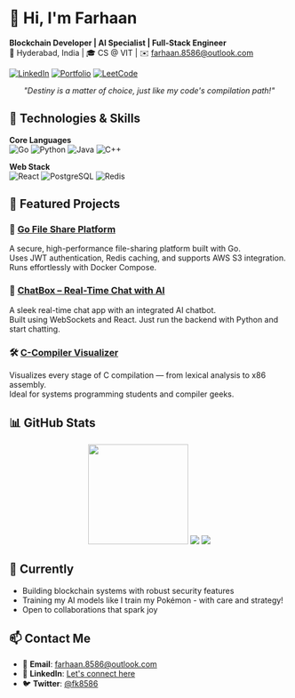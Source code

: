 # 👋 Hi, I'm Farhaan

**Blockchain Developer | AI Specialist | Full-Stack Engineer**  
📍 Hyderabad, India | 🎓 CS @ VIT | ✉️ [farhaan.8586@outlook.com](mailto:farhaan.8586@outlook.com)  

[![LinkedIn](https://img.shields.io/badge/LinkedIn-0077B5?style=for-the-badge&logo=linkedin&logoColor=white)](https://linkedin.com/in/farhaan-khan-1629202b8)
[![Portfolio](https://img.shields.io/badge/Portfolio-4285F4?style=for-the-badge&logo=google-chrome&logoColor=white)](https://fakubwoy.github.io/portfolio/)
[![LeetCode](https://img.shields.io/badge/LeetCode-FFA116?style=for-the-badge&logo=leetcode&logoColor=white)](https://leetcode.com/Farhaan8586/)

<div align="center">
  <p><em>"Destiny is a matter of choice, just like my code's compilation path!"</em></p>
</div>

## 🔧 Technologies & Skills

**Core Languages**  
![Go](https://img.shields.io/badge/Go-00ADD8?style=flat&logo=go&logoColor=white)
![Python](https://img.shields.io/badge/Python-3776AB?style=flat&logo=python&logoColor=white)
![Java](https://img.shields.io/badge/Java-007396?style=flat&logo=java&logoColor=white)
![C++](https://img.shields.io/badge/C++-00599C?style=flat&logo=c%2B%2B&logoColor=white)

**Web Stack**  
![React](https://img.shields.io/badge/React-61DAFB?style=flat&logo=react&logoColor=black)
![PostgreSQL](https://img.shields.io/badge/PostgreSQL-4169E1?style=flat&logo=postgresql&logoColor=white)
![Redis](https://img.shields.io/badge/Redis-DC382D?style=flat&logo=redis&logoColor=white)

## 🚀 Featured Projects

### 🔐 [Go File Share Platform](https://github.com/fakubwoy/22BKT0054_Backend)
A secure, high-performance file-sharing platform built with Go.  
Uses JWT authentication, Redis caching, and supports AWS S3 integration. Runs effortlessly with Docker Compose.

### 💬 [ChatBox – Real-Time Chat with AI](https://github.com/fakubwoy/chatbox)
A sleek real-time chat app with an integrated AI chatbot.  
Built using WebSockets and React. Just run the backend with Python and start chatting.

### 🛠️ [C-Compiler Visualizer](https://github.com/fakubwoy/c-compiler)
Visualizes every stage of C compilation — from lexical analysis to x86 assembly.  
Ideal for systems programming students and compiler geeks.

## 📊 GitHub Stats
<div align="center"> 
  <img src="https://github-readme-streak-stats.herokuapp.com/?user=fakubwoy&theme=tokyonight" height="180em">
  <img src="https://github-readme-stats.vercel.app/api?username=fakubwoy&show_icons=true&theme=nightowl"> 
  <img src="https://github-readme-stats.vercel.app/api/top-langs/?username=fakubwoy&layout=compact&theme=nightowl"> 
</div>

## 🎯 Currently
* Building blockchain systems with robust security features
* Training my AI models like I train my Pokémon - with care and strategy!
* Open to collaborations that spark joy

## 📫 Contact Me
* 📧 **Email**: farhaan.8586@outlook.com
* 💼 **LinkedIn**: [Let's connect here](https://www.linkedin.com/in/farhaan-khan-1629202b8/)
* 🐦 **Twitter**: [@fk8586](https://x.com/fk8586)
